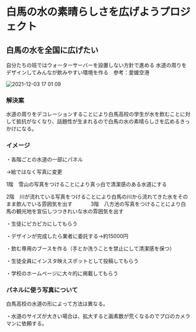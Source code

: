 
# 白馬の水の素晴らしさを広げようプロジェクト
## 白馬の水を全国に広げたい

自分たちの班ではウォーターサーバーを設置しない方針で進める
水道の周りをデザインしてみんなが飲みやすい環境を作る　参考：愛媛空港



![2021-12-03 17 01 09](https://user-images.githubusercontent.com/91592893/145173312-5e79ddb2-008b-4a03-9a6b-09b233fc7b76.jpg)









### 解決案
水道の周りをデコレーションすることにより白馬高校の学生が水を飲むことに対して抵抗がなくなり、話題性が生まれるので白馬の水の素晴らしさを広めるきっかけになる。

### イメージ
・各階ごとの水道の一部にパネル

→絵ではなく写真に変更

1階　雪山の写真をつけることにより真っ白で清潔感のある水道にする

2階　川が流れている写真をつけることにより白馬の川から流れてきた水をそのまま飲んでいる雰囲気を出す
 　　　
3階　八方池の写真をつけることにより白馬の観光地を宣伝しつつきれいな水の雰囲気を出す

・生徒にピカピカにしてもらう

・デザインが完成したら業者に委託する→約15000円

・飲む専用のブースを作る（手とか洗うことを禁止にして清潔感を保つ）

・生徒全員にインスタ映えスポットとして投稿してもらう

・学校のホームページに大々的に掲載してもらう

### パネルに使う写真について

白馬高校の水道の形によって方法は異なる。


・水道のサイズが大きい場合は、拡大すると画素数が荒くなるのでプロのカメラマンに依頼する。







